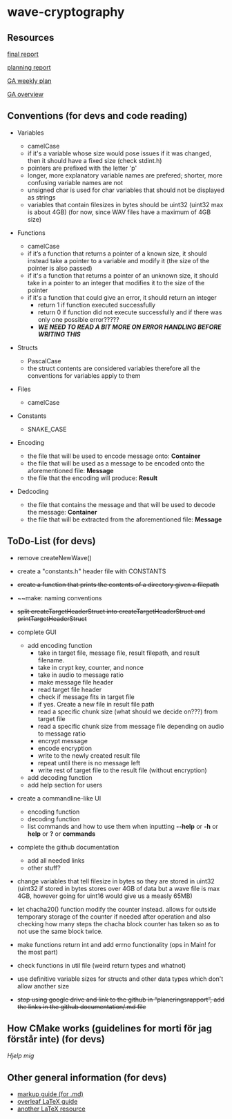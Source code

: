 # wave-cryptography

## Resources

[final report](https://www.overleaf.com/read/fftzthyvxrjy)

[planning report](https://docs.google.com/document/d/1pkwuNpgYdHtaowHwnL-tc-H3kmdxdhS4SDrBNSFlGek/)

[GA weekly plan](https://docs.google.com/document/d/1hy2SNBlXtZeDcJ0FPpg0Yc0sUpfFxmW-pY26DHssZ3k/)

[GA overview](https://docs.google.com/spreadsheets/d/17XEnRngz-wUG5Av5rm6USD8Lc1B98sJ75snNtTbLGMA/)

## Conventions (for devs and code reading)

- Variables
	- camelCase
	- if it's a variable whose size would pose issues if it was changed, then it should have a fixed size (check stdint.h)
	- pointers are prefixed with the letter 'p'
	- longer, more explanatory variable names are prefered; shorter, more confusing variable names are not
	- unsigned char is used for char variables that should not be displayed as strings
	- variables that contain filesizes in bytes should be uint32 (uint32 max is about 4GB) (for now, since WAV files have a maximum of 4GB size)
	

- Functions
	- camelCase
	- if it’s a function that returns a pointer of a known size, it should instead take a pointer to a variable and modify it (the size of the pointer is also passed)
	- if it's a function that returns a pointer of an unknown size, it should take in a pointer to an integer that modifies it to the size of the pointer
	- if it's a function that could give an error, it should return an integer
		- return 1 if function executed successfully
		- return 0 if function did not execute successfully and if there was only one possible error?????
		- ***WE NEED TO READ A BIT MORE ON ERROR HANDLING BEFORE WRITING THIS***

- Structs
	- PascalCase
	- the struct contents are considered variables therefore all the conventions for variables apply to them

- Files
	- camelCase
	
- Constants
	- SNAKE_CASE

- Encoding
	- the file that will be used to encode message onto: **Container**
	- the file that will be used as a message to be encoded onto the aforementioned file: **Message**
	- the file that the encoding will produce: **Result**
- Dedcoding
	- the file that contains the message and that will be used to decode the message: **Container**
	- the file that will be extracted from the aforementioned file: **Message**

## ToDo-List (for devs)

- remove createNewWave()
- create a "constants.h" header file with CONSTANTS
- ~~create a function that prints the contents of a directory given a filepath~~
- ~~make: naming conventions
- ~~split createTargetHeaderStruct into createTargetHeaderStruct and printTargetHeaderStruct~~
- complete GUI
	- add encoding function
		- take in target file, message file, result filepath, and result filename.
		- take in crypt key, counter, and nonce
		- take in audio to message ratio
		- make message file header
		- read target file header
		- check if message fits in target file
		- if yes. Create a new file in result file path 
		- read a specific chunk size (what should we decide on???) from target file
		- read a specific chunk size from message file depending on audio to message ratio
		- encrypt message
		- encode encryption
		- write to the newly created result file
		- repeat until there is no message left
		- write rest of target file to the result file (without encryption)
	- add decoding function
	- add help section for users
- create a commandline-like UI
	- encoding function
	- decoding function
	- list commands and how to use them when inputting **--help** or **-h** or **help** or **?** or **commands**
- complete the github documentation
	- add all needed links
	- other stuff?

- change variables that tell filesize in bytes so they are stored in uint32 (uint32 if stored in bytes stores over 4GB of data but a wave file is max 4GB, however going for uint16 would give us a measly 65MB)
- let chacha20() function modify the counter instead. allows for outside temporary storage of the counter if needed after operation and also checking how many steps the chacha block counter has taken so as to not use the same block twice.
- make functions return int and add errno functionality (ops in Main! for the most part)
- check functions in util file (weird return types and whatnot)
- use definitive variable sizes for structs and other data types which don't allow another size
- ~~stop using google drive and link to the github in “planeringsrapport”, add the links in the github documentation/.md file~~

## How CMake works (guidelines for morti för jag förstår inte) (for devs)

*Hjelp mig*

## Other general information (for devs)

- [markup guide (for .md)](https://www.markdownguide.org/basic-syntax/)
- [overleaf LaTeX guide](https://www.overleaf.com/learn/latex/Learn_LaTeX_in_30_minutes)
- [another LaTeX resource](https://latex-tutorial.com/tutorials/)

